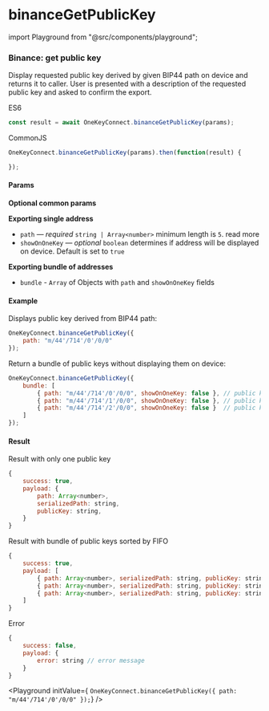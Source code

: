 # binanceGetPublicKey

import Playground from "@src/components/playground";

### Binance: get public key

Display requested public key derived by given BIP44 path on device and returns it to caller. User is presented with a description of the requested public key and asked to confirm the export.

ES6

```javascript
const result = await OneKeyConnect.binanceGetPublicKey(params);
```

CommonJS

```javascript
OneKeyConnect.binanceGetPublicKey(params).then(function(result) {

});
```

#### Params

**Optional common params**

**Exporting single address**

* `path` — _required_ `string | Array<number>` minimum length is `5`. read more
* `showOnOneKey` — _optional_ `boolean` determines if address will be displayed on device. Default is set to `true`

**Exporting bundle of addresses**

* `bundle` - `Array` of Objects with `path` and `showOnOneKey` fields

#### Example

Displays public key derived from BIP44 path:

```javascript
OneKeyConnect.binanceGetPublicKey({
    path: "m/44'/714'/0'/0/0"
});
```

Return a bundle of public keys without displaying them on device:

```javascript
OneKeyConnect.binanceGetPublicKey({
    bundle: [
        { path: "m/44'/714'/0'/0/0", showOnOneKey: false }, // public key 1
        { path: "m/44'/714'/1'/0/0", showOnOneKey: false }, // public key 2
        { path: "m/44'/714'/2'/0/0", showOnOneKey: false }  // public key 3
    ]
});
```

#### Result

Result with only one public key

```javascript
{
    success: true,
    payload: {
        path: Array<number>,
        serializedPath: string,
        publicKey: string,
    }
}
```

Result with bundle of public keys sorted by FIFO

```javascript
{
    success: true,
    payload: [
        { path: Array<number>, serializedPath: string, publicKey: string }, // public key 1
        { path: Array<number>, serializedPath: string, publicKey: string }, // public key 2
        { path: Array<number>, serializedPath: string, publicKey: string }  // public key 3
    ]
}
```

Error

```javascript
{
    success: false,
    payload: {
        error: string // error message
    }
}
```

\<Playground initValue={ `OneKeyConnect.binanceGetPublicKey({ path: "m/44'/714'/0'/0/0" });`} />
